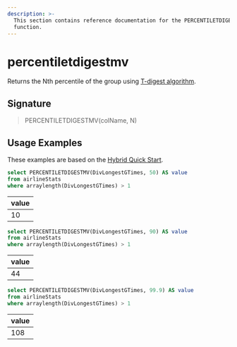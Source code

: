 ```yaml
---
description: >-
  This section contains reference documentation for the PERCENTILETDIGESTMV
  function.
---
```


# percentiletdigestmv

Returns the Nth percentile of the group using [T-digest algorithm](https://raw.githubusercontent.com/tdunning/t-digest/master/docs/t-digest-paper/histo.pdf).

## Signature

> PERCENTILETDIGESTMV(colName, N)

## Usage Examples

These examples are based on the [Hybrid Quick Start](../../basics/getting-started/quick-start.md#hybrid).

```sql
select PERCENTILETDIGESTMV(DivLongestGTimes, 50) AS value
from airlineStats 
where arraylength(DivLongestGTimes) > 1
```

| value |
| ----- |
| 10    |

```sql
select PERCENTILETDIGESTMV(DivLongestGTimes, 90) AS value
from airlineStats 
where arraylength(DivLongestGTimes) > 1
```

| value |
| ----- |
| 44    |

```sql
select PERCENTILETDIGESTMV(DivLongestGTimes, 99.9) AS value
from airlineStats 
where arraylength(DivLongestGTimes) > 1
```

| value |
| ----- |
| 108   |
